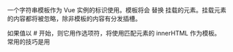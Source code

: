 一个字符串模板作为 Vue 实例的标识使用。模板将会 替换 挂载的元素。挂载元素的内容都将被忽略，除非模板的内容有分发插槽。

如果值以 # 开始，则它用作选项符，将使用匹配元素的 innerHTML 作为模板。常用的技巧是用 <script type="x-template"> 包含模板。

如果 Vue 选项中包含 render 函数，template 选项将被忽略